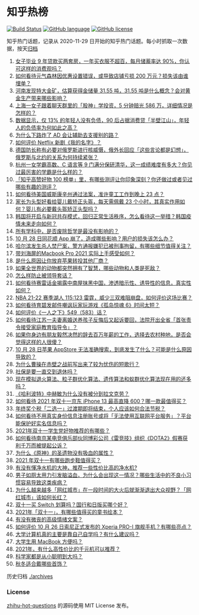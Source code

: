 # 知乎热榜
[![Build Status](https://github.com/ToWeLong/zhihu-hot-questions/workflows/CI/badge.svg)](https://github.com/ToWeLong/zhihu-hot-questions/actions)
[![GitHub language](https://img.shields.io/badge/language-golang-orange.svg)](https://golang.org/)
[![GitHub license](https://img.shields.io/github/license/ToWeLong/zhihu-hot-questions)](https://github.com/ToWeLong/zhihu-hot-questions/blob/main/LICENSE)

知乎热门话题，记录从 2020-11-29 日开始的知乎热门话题。每小时抓取一次数据，按天[归档](./archives)

<!-- BEGIN -->

1. [女子毕业 9 年贷款买两套房，一年买衣服不超百，每月储蓄率达 90%，你认可这样的消费观吗？](https://www.zhihu.com/question/494884237)
1. [如何看待元气森林因优惠设置错误，或导致店铺亏损 200 万元？损失该由谁埋单？](https://www.zhihu.com/question/494565244)
1. [河南发现特大金矿，估算获得金储量 31.55 吨，31.55 吨是什么概念？会对黄金生产带来哪些影响？](https://www.zhihu.com/question/494845109)
1. [上海一女子跟着聊天群里的「股神」学投资，5 分钟赔光 586 万，详细情况是怎样的？](https://www.zhihu.com/question/494844836)
1. [数据显示，仅 13% 的年轻人没有负债，90 后占据消费贷「半壁江山」，年轻人的负债率为何如此之高？](https://www.zhihu.com/question/494565236)
1. [为什么下路炸了 AD 会让辅助去支援别的路？](https://www.zhihu.com/question/486271542)
1. [如何评价 Netflix 新剧《我的名字》？](https://www.zhihu.com/question/492356326)
1. [德国防长称有必要对俄罗斯进行核威慑，俄外长回应「这些言论都是幻想」，俄罗斯与北约的关系为何持续紧张？](https://www.zhihu.com/question/494806540)
1. [杭州一女学霸高数、C 语言等 9 门满分保研清华，这一成绩难度有多大？你见过最厉害的学霸是什么样的？](https://www.zhihu.com/question/495004347)
1. [「知乎高赞好物 100 榜单」里，有哪些测评让你印象深刻？你还做过或者见过哪些有趣的测评？](https://www.zhihu.com/question/494857124)
1. [如何看待美国威斯康辛州通过法案，准许童工工作到晚上 23 点？](https://www.zhihu.com/question/494280431)
1. [家长为头型好看给婴儿戴矫正头盔，每天需佩戴 23 个小时，其真实作用如何？婴儿有必要戴头盔矫正头型吗？](https://www.zhihu.com/question/494812338)
1. [韩国将开启与新冠共存模式，回归正常生活秩序，怎么看待这一举措？韩国疫情未来走向如何？](https://www.zhihu.com/question/494819037)
1. [所有学科中，是否废除哲学是最没有影响的？](https://www.zhihu.com/question/487716013)
1. [10 月 28 日同花顺 App 崩了，造成哪些影响？用户的损失该怎么办？](https://www.zhihu.com/question/495018602)
1. [哈尔滨发生杀人焚尸案，警方通报嫌犯已被刑事拘留，有哪些细节值得关注？](https://www.zhihu.com/question/494806362)
1. [带刘海屏的Macbook Pro 2021 实际上手感受如何？](https://www.zhihu.com/question/494476685)
1. [是什么原因让你放弃苹果转投其他厂商？](https://www.zhihu.com/question/494691170)
1. [如果全世界的动物都突然拥有了智慧，哪些动物和人类是死敌？](https://www.zhihu.com/question/493848441)
1. [怎么样防止被领导套话？](https://www.zhihu.com/question/486267940)
1. [如何看待赛雷话金揭露中南屋抹黑中国，渗透暗示性、诱导性的信息，真实性如何？](https://www.zhihu.com/question/494714843)
1. [NBA 21-22 赛季湖人 115:123 雷霆，威少三双难阻崩盘，如何评价这场比赛？](https://www.zhihu.com/question/494970990)
1. [如何看待育碧发邮件嘲讽玩家玩游戏《孤岛惊魂 6》时间太短？](https://www.zhihu.com/question/494891248)
1. [如何评价《一人之下》549（583）话？](https://www.zhihu.com/question/494956792)
1. [如何看待江苏一夫妻离婚送养孩子反悔后又起诉要回，法院开出全省「首张责令接受家庭教育指导令」？](https://www.zhihu.com/question/494192761)
1. [如果你身边有朋友毅然决然的辞去百万年薪的工作，选择去农村种地，是否会觉得这样的人很傻？](https://www.zhihu.com/question/494350876)
1. [10 月 28 日苹果 AppStore 无法准确搜索，到底发生了什么？可能是什么原因导致的？](https://www.zhihu.com/question/495040249)
1. [为什么曹操在赤壁之战前写出来了较为忧伤的短歌行？](https://www.zhihu.com/question/38159260)
1. [社保是要一直交到退休吗？](https://www.zhihu.com/question/339980560)
1. [现在模拟退火算法、粒子群优化算法、遗传算法和蚁群优化算法现在用的还多吗？](https://www.zhihu.com/question/316175486)
1. [《哈利波特》中赫敏为什么没有被分到拉文克劳？](https://www.zhihu.com/question/487678880)
1. [如何看待 2021 年双十一京东 iPhone 13 最高直降 600？哪一款最值得买？](https://www.zhihu.com/question/494749760)
1. [年终奖个税「二选一」过渡期即将结束，个人应该如何合法节税？](https://www.zhihu.com/question/494581077)
1. [如何看待不用真实身份信息注册账号或将「无法使用互联网平台服务」？平台能保护好实名信息吗？](https://www.zhihu.com/question/494683647)
1. [2021年双十一学生党好物推荐的有哪些？](https://www.zhihu.com/question/492115327)
1. [如何看待南京某电竞俱乐部伙同博彩公司《雷竞技》组织《DOTA2》假赛获利千万而被提起公诉？](https://www.zhihu.com/question/494737065)
1. [为什么《原神》的圣遗物没有吸血的属性？](https://www.zhihu.com/question/494903821)
1. [2021 年双十一有哪些跑步鞋值得买？](https://www.zhihu.com/question/491250556)
1. [有没有懂净水机的大神，推荐一些性价比高的净水机?](https://www.zhihu.com/question/334274640)
1. [男子如厕太用力引发脑溢血，为什么会出现这一情况？哪些生活中的不良小习惯容易导致这类疾病？](https://www.zhihu.com/question/495000191)
1. [为什么越来越多「网红城市」在一段时间的大火后就渐渐退出大众视野？「网红城市」该如何长红？](https://www.zhihu.com/question/494806365)
1. [双十一买 Switch 划算吗？国行和日版买哪个好？](https://www.zhihu.com/question/493500617)
1. [2021年「双十一」，有哪些值得买的童书绘本？](https://www.zhihu.com/question/491219276)
1. [有没有微丧的高级情绪文案？](https://www.zhihu.com/question/492520289)
1. [如何评价 10 月 26 日索尼正式发布的 Xperia PRO-I 旗舰手机？有哪些亮点？](https://www.zhihu.com/question/494601266)
1. [大学计算机真的主要是靠自己自学吗？有什么建议吗？](https://www.zhihu.com/question/490272506)
1. [大学生用 MacBook 方便吗？](https://www.zhihu.com/question/472553335)
1. [2021年，有什么高性价比的千元机可以推荐？](https://www.zhihu.com/question/439630842)
1. [科学家都是从小聪明到大吗？](https://www.zhihu.com/question/492612048)
1. [秋冬适合戴哪些首饰？](https://www.zhihu.com/question/492110195)

<!-- END -->

历史归档 [./archives](./archives)


### License
[zhihu-hot-questions](https://github.com/towelong/zhihu-hot-questions) 的源码使用 MIT License 发布。